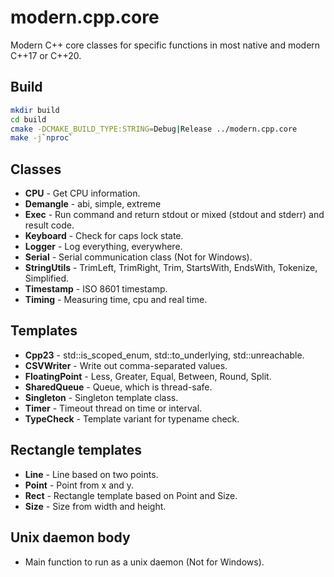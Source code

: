 # modern.cpp.core
Modern C++ core classes for specific functions in most native and modern C++17 or C++20.

## Build
```bash
mkdir build
cd build
cmake -DCMAKE_BUILD_TYPE:STRING=Debug|Release ../modern.cpp.core
make -j`nproc`
```

## Classes
- **CPU** - Get CPU information.
- **Demangle** - abi, simple, extreme
- **Exec** - Run command and return stdout or mixed (stdout and stderr) and result code.
- **Keyboard** - Check for caps lock state.
- **Logger** - Log everything, everywhere.
- **Serial** - Serial communication class (Not for Windows).
- **StringUtils** - TrimLeft, TrimRight, Trim, StartsWith, EndsWith, Tokenize, Simplified.
- **Timestamp** - ISO 8601 timestamp.
- **Timing** - Measuring time, cpu and real time.

## Templates
- **Cpp23** - std::is_scoped_enum, std::to_underlying, std::unreachable.
- **CSVWriter** - Write out comma-separated values.
- **FloatingPoint** - Less, Greater, Equal, Between, Round, Split.
- **SharedQueue** - Queue, which is thread-safe.
- **Singleton** - Singleton template class.
- **Timer** - Timeout thread on time or interval.
- **TypeCheck** - Template variant for typename check.

## Rectangle templates
- **Line** - Line based on two points.
- **Point** - Point from x and y.
- **Rect** - Rectangle template based on Point and Size.
- **Size** - Size from width and height.

## Unix daemon body
- Main function to run as a unix daemon (Not for Windows).
